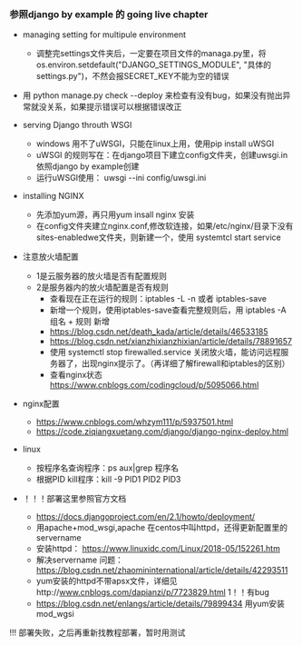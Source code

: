 ### 参照django by example 的 **going live** chapter

- managing setting for multipule environment 
    - 调整完settings文件夹后，一定要在项目文件的managa.py里，将os.environ.setdefault("DJANGO_SETTINGS_MODULE", "具体的settings.py")，不然会报SECRET_KEY不能为空的错误
- 用 python manage.py check --deploy 来检查有没有bug，如果没有抛出异常就没关系，如果提示错误可以根据错误改正
- serving Django throuth WSGI
    - windows 用不了uWSGI，只能在linux上用，使用pip install uWSGI
    - uWSGI 的规则写在：在django项目下建立config文件夹，创建uwsgi.in依照django by example创建
    - 运行uWSGI使用： uwsgi --ini config/uwsgi.ini
- installing NGINX
    - 先添加yum源，再只用yum insall nginx 安装
    - 在config文件夹建立nginx.conf,修改软连接，如果/etc/nginx/目录下没有sites-enabledwe文件夹，则新建一个，使用 systemtcl start service
- 注意放火墙配置
    - 1是云服务器的放火墙是否有配置规则
    - 2是服务器内的放火墙配置是否有规则
        - 查看现在正在运行的规则：iptables -L -n 或者 iptables-save
        - 新增一个规则，使用iptables-save查看完整规则后，用 iptables -A 组名 + 规则 新增
        - https://blog.csdn.net/death_kada/article/details/46533185
        - https://blog.csdn.net/xianzhixianzhixian/article/details/78891657
        - 使用 systemctl stop firewalled.service 关闭放火墙，能访问远程服务器了，出现nginx提示了。（再详细了解firewall和iptables的区别）
        - 查看nginx状态  https://www.cnblogs.com/codingcloud/p/5095066.html
    
- nginx配置
    - https://www.cnblogs.com/whzym111/p/5937501.html
    - https://code.ziqiangxuetang.com/django/django-nginx-deploy.html

- linux
    - 按程序名查询程序：ps aux|grep 程序名
    - 根据PID kill程序：kill -9 PID1 PID2 PID3

- ！！！部署这里参照官方文档
    - https://docs.djangoproject.com/en/2.1/howto/deployment/
    - 用apache+mod_wsgi,apache 在centos中叫httpd，还得更新配置里的servername
    - 安装httpd： https://www.linuxidc.com/Linux/2018-05/152261.htm 
    - 解决servername 问题：https://blog.csdn.net/zhaomininternational/article/details/42293511
    - yum安装的httpd不带apsx文件，详细见http://www.cnblogs.com/dapianzi/p/7723829.html 1！！有bug
    - https://blog.csdn.net/enlangs/article/details/79899434 用yum安装mod_wgsi

!!! 部署失败，之后再重新找教程部署，暂时用测试
